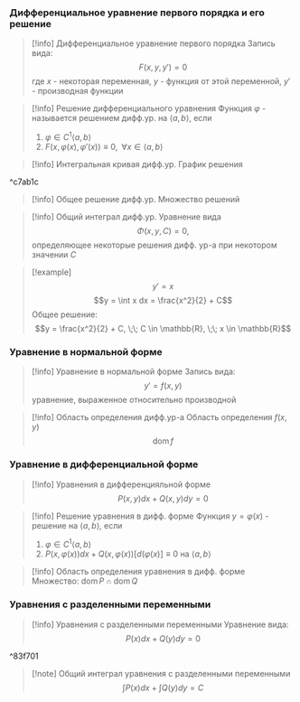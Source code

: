  ### Дифференциальное уравнение первого порядка и его решение
 
>[!info] Дифференциальное уравнение первого порядка
>Запись вида:
>$$F(x, y, y') = 0$$
>где $x$ - некоторая переменная, $y$ - функция от этой переменной, $y'$ - производная функции

>[!info] Решение дифференциального уравнения
>Функция $\varphi$ - называется решением дифф.ур. на $\left<a, b\right>$, если
>1.  $\varphi \in C^1\left<a, b\right>$
>2. $F(x, \varphi(x), \varphi'(x)) \equiv 0, \;\; \forall x \in  \left<a, b\right>$

>[!info] Интегральная кривая дифф.ур.
>График решения

^c7ab1c

>[!info] Общее решение дифф.ур.
>Множество решений

>[!info] Общий интеграл дифф.ур.
>Уравнение вида
>$$\Phi(x, y, C) = 0,$$
>определяющее некоторые решения дифф. ур-а при некотором значении $C$

>[!example]
>$$y' = x$$
>$$y = \int x dx = \frac{x^2}{2} + C$$
>Общее решение:
>$$y = \frac{x^2}{2} + C, \;\; C \in \mathbb{R}, \;\; x \in \mathbb{R}$$

### Уравнение в нормальной форме

>[!info] Уравнение в нормальной форме
>Запись вида:
>$$y' = f(x, y)$$
>уравнение, выраженное относительно производной

>[!info] Область определения дифф.ур-а
>Область определения $f(x, y)$
>$$\operatorname{dom} f$$

### Уравнение в дифференциальной форме

>[!info] Уравнения в дифференцияльной форме
$$P(x, y)dx + Q(x, y)dy = 0$$


>[!info] Решение уравнения в дифф. форме
>Функция $y = \varphi(x)$ - решение на $\left<a, b\right>$, если
>1.  $\varphi \in C^1\left<a, b\right>$
>2. $P(x, \varphi(x))dx + Q(x, \varphi(x))[d(\varphi(x)] \equiv 0$ на  $\left<a, b\right>$

>[!info] Область определения уравнения в дифф. форме
>Множество: $\operatorname{dom}P \cap \operatorname{dom}Q$

### Уравнения с разделенными переменными

>[!info] Уравнения с разделенными переменными
>Уравнение вида:
>$$P(x)dx + Q(y)dy = 0$$

^83f701

>[!note] Общий интеграл уравнения с разделенными переменными
>$$\int P(x)dx + \int Q(y)dy = C$$